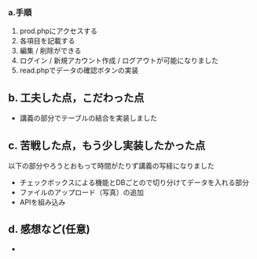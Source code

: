 ### a.手順

1. prod.phpにアクセスする
2. 各項目を記載する
3. 編集 / 削除ができる
4. ログイン / 新規アカウント作成 / ログアウトが可能になりました
5. read.phpでデータの確認ボタンの実装


## b. 工夫した点，こだわった点
- 講義の部分でテーブルの結合を実装しました

## c. 苦戦した点，もう少し実装したかった点
以下の部分やろうとおもって時間がたりず講義の写経になりました
- チェックボックスによる機能とDBごとので切り分けてデータを入れる部分
- ファイルのアップロード（写真）の追加
- APIを組み込み


## d. 感想など(任意)
-